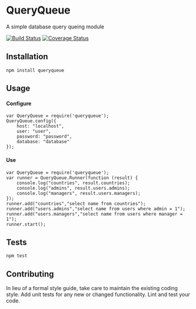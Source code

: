 # QueryQueue
A simple database query queing module

[![Build Status](https://travis-ci.org/vikram-rao/QueryQueue.svg?branch=master)](https://travis-ci.org/vikram-rao/QueryQueue)
[![Coverage Status](https://coveralls.io/repos/github/vikram-rao/QueryQueue/badge.svg?branch=master)](https://coveralls.io/github/vikram-rao/QueryQueue?branch=master)

## Installation

  `npm install queryqueue`

## Usage

#### Configure

    var QueryQueue = require('queryqueue');
    QueryQueue.config({
        host: "localhost",
        user: "user",
        password: "password",
        database: "database"
    });

#### Use

    var QueryQueue = require('queryqueue');
    var runner = QueryQueue.Runner(function (result) {
        console.log("countries", result.countries);
        console.log("admins", result.users.admins);
        console.log("managers", result.users.managers);
    });
    runner.add("countries","select name from countries");
    runner.add("users.admins","select name from users where admin = 1");
    runner.add("users.managers","select name from users where manager = 1");
    runner.start();

## Tests

  `npm test`

## Contributing

In lieu of a formal style guide, take care to maintain the existing coding style. Add unit tests for any new or changed
functionality. Lint and test your code.